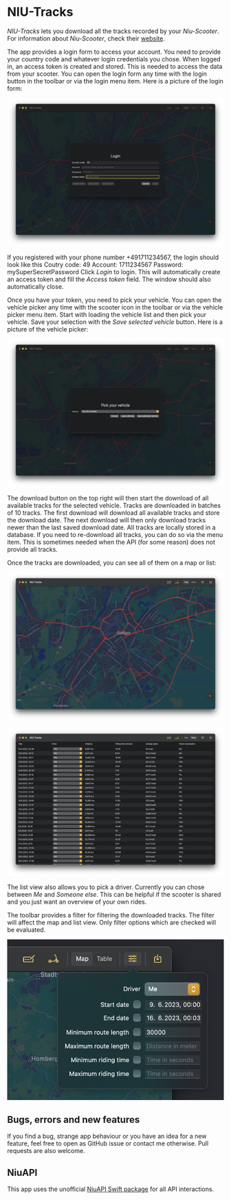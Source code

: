 #  NIU-Tracks

*NIU-Tracks* lets you download all the tracks recorded by your *Niu-Scooter*. For information about *Niu-Scooter*, check their [website](https://niu.com).

The app provides a login form to access your account. You need to provide your country code and whatever login credentials you chose. When logged in, an access token is created and stored. This is needed to access the data from your scooter. You can open the login form any time with the login button in the toolbar or via the login menu item.
Here is a picture of the login form:

![Login](./images/login.png)

If you registered with your phone number +491711234567, the login should look like this 
Coutry code: 49
Account: 1711234567
Password: mySuperSecretPassword
Click *Login* to login. This will automatically create an access token and fill the *Access token* field. The window should also automatically close.


Once you have your token, you need to pick your vehicle. You can open the vehicle picker any time with the scooter icon in the toolbar or via the vehicle picker menu item.
Start with loading the vehicle list and then pick your vehicle. Save your selection with the *Save selected vehicle* button.
Here is a picture of the vehicle picker:

![Vehicle picker](./images/vehiclePicker.png)

The download button on the top right will then start the download of all available tracks for the selected vehicle.
Tracks are downloaded in batches of 10 tracks.
The first download will download all available tracks and store the download date. The next download will then only download tracks newer than the last saved download date.
All tracks are locally stored in a database.
If you need to re-download all tracks, you can do so via the menu item.
This is sometimes needed when the API (for some reason) does not provide all tracks.

Once the tracks are downloaded, you can see all of them on a map or list:

![Track map](./images/trackMap.png)

![Track list](./images/trackList.png)

The list view also allows you to pick a driver.
Currently you can chose between *Me* and *Someone else*. This can be helpful if the scooter is shared and you just want an overview of your own rides.

The toolbar provides a filter for filtering the downloaded tracks. The filter will affect the map and list view. Only filter options which are checked will be evaluated.

![Filter](./images/filter.png)


## Bugs, errors and new features

If you find a bug, strange app behaviour or you have an idea for a new feature, feel free to open as GitHub issue or contact me otherwise.
Pull requests are also welcome.


## NiuAPI

This app uses the unofficial [NiuAPI Swift package](https://github.com/andre0707/NiuAPI) for all API interactions.
